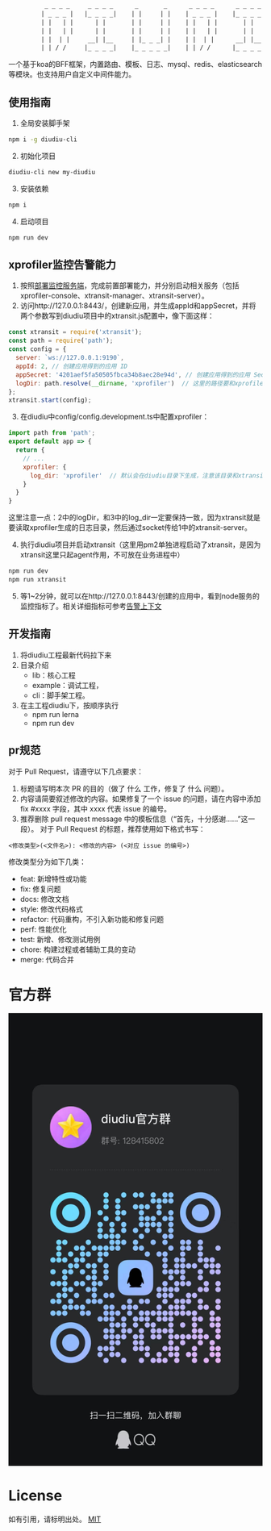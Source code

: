 
```html
          _ _ _ _     _ _ _ _      _       _      _ _ _ _      _ _ _ _      _       _
         | _ _ _ |   |_ _ _ _|    | |     | |    | _ _ _ |    |_ _ _ _|    | |     | |
         | |   | |      | |       | |     | |    | |   | |       | |       | |     | |
         | |   | |      | |       | |     | |    | |   | |       | |       | |     | |
         | |  | |     __| |__     | |_ _ _| |    | |  | |      __| |__     | |_ _ _| |
         | | / /     |_ _ _ _|    |_ _ _ _ _|    | | / /      |_ _ _ _|    |_ _ _ _ _|
```

  一个基于koa的BFF框架，内置路由、模板、日志、mysql、redis、elasticsearch等模块。也支持用户自定义中间件能力。

## 使用指南
1. 全局安装脚手架
```bash
npm i -g diudiu-cli
```
2. 初始化项目
```bash
diudiu-cli new my-diudiu
```
3. 安装依赖
```bash
npm i
```
4. 启动项目
```bash
npm run dev
```

## xprofiler监控告警能力
1. 按照[部署监控服务端](https://www.yuque.com/hyj1991/easy-monitor/deployment)，完成前置部署能力，并分别启动相关服务（包括xprofiler-console、xtransit-manager、xtransit-server）。
2. 访问http://127.0.0.1:8443/，创建新应用，并生成appId和appSecret，并将两个参数写到diudiu项目中的xtransit.js配置中，像下面这样：
```JavaScript
const xtransit = require('xtransit');
const path = require('path');
const config = {
  server: `ws://127.0.0.1:9190`, 
  appId: 2, // 创建应用得到的应用 ID
  appSecret: '4201aef5fa50505fbca34b8aec28e94d', // 创建应用得到的应用 Secret
  logDir: path.resolve(__dirname, 'xprofiler')  // 这里的路径要和xprofiler的log_dir要保持完全一致
};
xtransit.start(config);
```
3. 在diudiu中config/config.development.ts中配置xprofiler：
```JavaScript
import path from 'path';
export default app => {
  return {
    // ...
    xprofiler: {
      log_dir: 'xprofiler'  // 默认会在diudiu目录下生成，注意该目录和xtransit.js中的logDir一定要保持一致
    }
  }
}
```
这里注意一点：2中的logDir，和3中的log_dir一定要保持一致，因为xtransit就是要读取xprofiler生成的日志目录，然后通过socket传给1中的xtransit-server。

4. 执行diudiu项目并启动xtransit（这里用pm2单独进程启动了xtransit，是因为xtransit这里只起agent作用，不可放在业务进程中）
```bash
npm run dev
npm run xtransit
```

5. 等1~2分钟，就可以在http://127.0.0.1:8443/创建的应用中，看到node服务的监控指标了。相关详细指标可参考[告警上下文](https://www.yuque.com/hyj1991/easy-monitor/alarm#UC5qF)

## 开发指南
1. 将diudiu工程最新代码拉下来
2. 目录介绍
    - lib：核心工程
    - example：调试工程，
    - cli：脚手架工程。
3. 在主工程diudiu下，按顺序执行
    - npm run lerna
    - npm run dev


## pr规范
对于 Pull Request，请遵守以下几点要求：

1. 标题请写明本次 PR 的目的（做了 什么 工作，修复了 什么 问题）。
2. 内容请简要叙述修改的内容。如果修复了一个 issue 的问题，请在内容中添加 fix #xxxx 字段，其中 xxxx 代表 issue 的编号。
3. 推荐删除 pull request message 中的模板信息（“首先，十分感谢……”这一段）。
对于 Pull Request 的标题，推荐使用如下格式书写：
```
<修改类型>(<文件名>): <修改的内容> (<对应 issue 的编号>)
```

修改类型分为如下几类：

- feat: 新增特性或功能
- fix: 修复问题
- docs: 修改文档
- style: 修改代码格式
- refactor: 代码重构，不引入新功能和修复问题
- perf: 性能优化
- test: 新增、修改测试用例
- chore: 构建过程或者辅助工具的变动
- merge: 代码合并

# 官方群
<img src="/docs/qq.jpg" alt="qq group"/>

# License

如有引用，请标明出处。
[MIT](https://github.com/SKHon/koa-book-code/blob/master/LICENSE)

[demostart-url]: ./DEMOSTART.md
[npm-image]: https://img.shields.io/badge/npm-v0.0.1-green
[pr-welcoming-image]: https://img.shields.io/badge/PRs-welcome-orange
[pr-welcoming-url]: https://github.com/skhon/diudiu/pull/new
[travis-image]: https://img.shields.io/badge/build-passing-blue
[npm-url]: https://www.npmjs.com/package/diudiu-core
[build-url]: https://github.com/SKHon/diudiu
